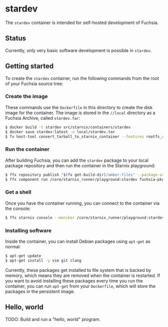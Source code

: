 # stardev

The `stardev` container is intended for self-hosted development of Fuchsia.

## Status

Currently, only very basic software development is possible in `stardev`.

## Getting started

To create the `stardev` container, run the following commands from the root of your Fuchsia
source tree:

### Create the image

These commands use the `Dockerfile` in this directory to create the disk image for the container.
The image is stored in the `//local` directory as a Fuchsia Archive, called `stardev.far`:

```sh
$ docker build -t stardev src/starnix/containers/stardev
$ docker save stardev:latest -o local/stardev.tar
$ fx host-tool convert_tarball_to_starnix_container --features rootfs_rw --input-format docker-archive local/stardev.tar local/stardev.far
```

### Run the container

After building Fuchsia, you can add the `stardev` package to your local package repository and
then run the container in the Starnix playground:

```sh
$ ffx repository publish "$(fx get-build-dir)/amber-files" --package-archive local/stardev.far
$ ffx component run /core/starnix_runner/playground:stardev fuchsia-pkg://fuchsia.com/stardev#meta/container.cm
```

### Get a shell

Once you have the container running, you can connect to the container via the console:

```sh
$ ffx starnix console --moniker /core/starnix_runner/playground:stardev /bin/bash
```

### Installing software

Inside the container, you can install Debian packages using `apt-get` as normal:

```sh
$ apt-get update
$ apt-get install -y vim git clang
```

Currently, these packages get installed to file system that is backed by memory, which means they
are removed when the container is restarted. If you want to avoid installing these packages every
time you run the container, you can run `apt-get` from your `Dockerfile`, which will store the
packages in the persistent image.

## Hello, world

TODO: Build and run a "hello, world" program.
